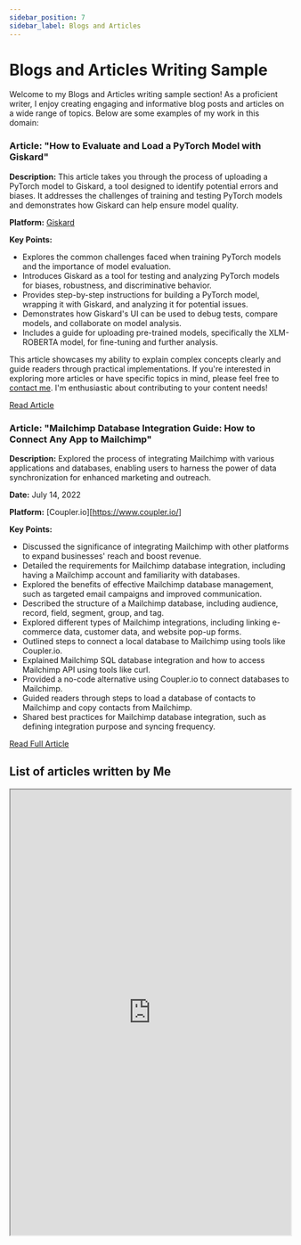 ```yaml
---
sidebar_position: 7
sidebar_label: Blogs and Articles
---
```


# Blogs and Articles Writing Sample

Welcome to my Blogs and Articles writing sample section! As a proficient writer, I enjoy creating engaging and informative blog posts and articles on a wide range of topics. Below are some examples of my work in this domain:

### Article: "How to Evaluate and Load a PyTorch Model with Giskard"

**Description:** This article takes you through the process of uploading a PyTorch model to Giskard, a tool designed to identify potential errors and biases. It addresses the challenges of training and testing PyTorch models and demonstrates how Giskard can help ensure model quality.

**Platform:** [Giskard](https://www.giskard.ai/)

**Key Points:**

- Explores the common challenges faced when training PyTorch models and the importance of model evaluation.
- Introduces Giskard as a tool for testing and analyzing PyTorch models for biases, robustness, and discriminative behavior.
- Provides step-by-step instructions for building a PyTorch model, wrapping it with Giskard, and analyzing it for potential issues.
- Demonstrates how Giskard's UI can be used to debug tests, compare models, and collaborate on model analysis.
- Includes a guide for uploading pre-trained models, specifically the XLM-ROBERTA model, for fine-tuning and further analysis.

This article showcases my ability to explain complex concepts clearly and guide readers through practical implementations. If you're interested in exploring more articles or have specific topics in mind, please feel free to [contact me](mailto:favourkelvin17@gmail.com). I'm enthusiastic about contributing to your content needs!

[Read Article](https://www.giskard.ai/knowledge/how-to-evaluate-and-load-a-pytorch-model-with-giskard)


### Article: "Mailchimp Database Integration Guide: How to Connect Any App to Mailchimp"

**Description:** Explored the process of integrating Mailchimp with various applications and databases, enabling users to harness the power of data synchronization for enhanced marketing and outreach.

**Date:** July 14, 2022

**Platform:** [Coupler.io][https://www.coupler.io/]

**Key Points:**

- Discussed the significance of integrating Mailchimp with other platforms to expand businesses' reach and boost revenue.
- Detailed the requirements for Mailchimp database integration, including having a Mailchimp account and familiarity with databases.
- Explored the benefits of effective Mailchimp database management, such as targeted email campaigns and improved communication.
- Described the structure of a Mailchimp database, including audience, record, field, segment, group, and tag.
- Explored different types of Mailchimp integrations, including linking e-commerce data, customer data, and website pop-up forms.
- Outlined steps to connect a local database to Mailchimp using tools like Coupler.io.
- Explained Mailchimp SQL database integration and how to access Mailchimp API using tools like curl.
- Provided a no-code alternative using Coupler.io to connect databases to Mailchimp.
- Guided readers through steps to load a database of contacts to Mailchimp and copy contacts from Mailchimp.
- Shared best practices for Mailchimp database integration, such as defining integration purpose and syncing frequency.

[Read Full Article](https://blog.coupler.io/mailchimp-database-integration/)

## List of articles written by Me

<iframe width="100%" height="800" src="https://docs.google.com/spreadsheets/d/e/2PACX-1vSsLD0sxbbF10tnQdE0458OaW8bGE6QdopYTGI8HGSzbsryIEkpy78-bg2jHwLAKTc2cpuPzRRouolE/pubhtml?gid=0&single=true"/>

[View on Gsheets](https://docs.google.com/spreadsheets/d/1bgPWg-X8ON2ugT5Eg2DR4boXtrEIvMxsSNq3uuaJb1U/edit?usp=sharing)

This showcase my ability to deliver insightful and engaging content on various subjects. If you're interested in collaborating on similar projects or would like more details, please feel free to [contact me](mailto:favourkelvin17@gmail.com). I'm excited to contribute to your content needs!